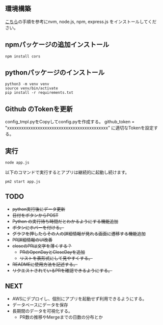 ## 環境構築
[こちら](https://www.notion.so/safie/Express-js-137b6aee49b980959e96fbb109c4d7a6?pvs=4#137b6aee49b9809294bddd532d112b9e)の手順を参考にnvm, node.js, npm, express.js をインストールしてください。

## npmパッケージの追加インストール
```
npm install cors
```

## pythonパッケージのインストール
```
python3 -m venv venv
source venv/bin/activate
pip install -r requirements.txt
```

## Github のTokenを更新
config_tmpl.pyをCopyしてconfig.pyを作成する。
github_token = "xxxxxxxxxxxxxxxxxxxxxxxxxxxxxxxxxxxxxxxxxxx"
に適切なTokenを設定する。

## 実行
```
node app.js
```

以下のコマンドで実行するとアプリは継続的に起動し続けます。
```
pm2 start app.js
```

## TODO
- ~~python実行後にデータ更新~~
- ~~日付をボタンからPOST~~
- ~~Python の実行待ち時間だとわかるようにする機能追加~~
- ~~ボタンにホバーを付ける。~~
- ~~グラフを押したらその人の詳細情報が見れる画面に遷移する機能追加~~
- ~~PR詳細情報のUI改善~~
- ~~closeのPRは文字を薄くする？~~
  - ~~PRのOpenDayとCloseDayを追加~~
  - ~~リストを表形式にして見やすくする。~~
- ~~READMEに使用方法を記述する。~~
- ~~リクエストされているPRを確認できるようにする。~~
## NEXT
- AWSにデプロイし、個別にアプリを起動せず利用できるようにする。
- データベースにデータを保存
- 長期間のデータを可視化する。
  - PR数の推移やMergeまでの日数の分布とか
